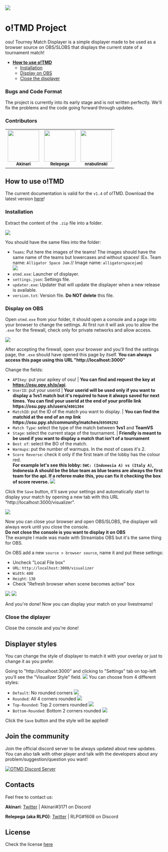 <img src="https://akinariosu.s-ul.eu/2zvhZbVV">

# o!TMD Project

osu! Tourney Match Displayer is a simple displayer made to be used as a browser source on OBS/SLOBS that displays the current state of a tournament match!

-   <b>[How to use o!TMD](https://github.com/AkinariHex/oTMD#how-to-use-otmd)</b>
    -   [Installation](https://github.com/AkinariHex/oTMD#installation)
    -   [Display on OBS](https://github.com/AkinariHex/oTMD#display-on-obs)
    -   [Close the displayer](https://github.com/AkinariHex/oTMD#close-the-displayer)

### Bugs and Code Format

The project is currently into its early stage and is not written perfectly. We'll fix the problems and the code going forward through updates.

### Contributors

<table>
  <tr>
    <td align="center"><a href="https://github.com/AkinariHex"><img src="https://avatars.githubusercontent.com/u/28952344?v=3" width="100px;" alt=""/><br /><sub><b>Akinari</b>         </sub></a></td>
    <td align="center"><a href="https://github.com/Relepega"><img src="https://avatars.githubusercontent.com/u/33182302?v=3" width="100px;" alt=""/><br /><sub><b>Relepega</b>         </sub></a></td>
      <td align="center"><a href="https://github.com/nrabulinski"><img src="https://avatars.githubusercontent.com/u/24574288?v=3" width="100px;" alt=""/><br /><sub><b>nrabulinski</b></sub></a></td>
 </tr>
</table>

## How to use o!TMD

The current documentation is valid for the `v1.4` of o!TMD. Download the latest version [here](https://github.com/AkinariHex/oTMD/releases/latest)!<br>

### Installation

Extract the content of the `.zip` file into a folder.
 
 <img src="https://akinariosu.s-ul.eu/OjSZT1a0">
 
You should have the same files into the folder:
-   `Teams`: Put here the images of the teams! The images should have the same name of the teams but lowercases and without spaces! (Ex. Team name: `Alligator Space Jam` // Image name: `alligatorspacejam`)<br /><img src="https://akinariosu.s-ul.eu/lYl1RZLQ">
-   `otmd.exe`: Launcher of displayer.
-   `settings.json`: Settings file.
-   `updater.exe`: Updater that will update the displayer when a new release is available.
-   `version.txt`: Version file. **Do NOT delete** this file.
 
 ### Display on OBS
 
 Open ``otmd.exe`` from your folder, it should open a console and a page into your browser to change the settings.
 At first run it will ask you to allow the ``.exe`` for the firewall, check only for private networks and allow access.
 
 <img src="https://drive.google.com/uc?export=view&id=1npQ2EXYADfIzxlzXMnVn03ZiY8px17U1">
 
 After accepting the firewall, open your browser and you'll find the settings page, the ``.exe`` should have opened this page by itself. **You can always access this page using this URL "http://localhost:3000"**

Change the fields:<br>

-   `APIkey`: put your apikey of osu! | **You can find and request the key at https://osu.ppy.sh/p/api**.
-   `UserID`: put your userid | **Your userid will be used only if you want to display a 1vs1 match but it's required to have it always saved for next times. You can find your userid at the end of your profile link https&#58;//osu.ppy.sh/users/`4001304`**
-   `MatchID`: put the ID of the match you want to display. | **You can find the matchid at the end of an mp link https&#58;//osu.ppy.sh/community/matches/`69509292`**
-   `Match Type`: select the type of the match between **1vs1** and **TeamVS**
-   `Stage`: select the current stage of the tournament. | **Friendly is meant to be used if you want to display a match that isn't of a tournament**
-   `Best of`: select the BO of the match.
-   `Warmups`: put the number of warmups. In the most of cases it's 2.
-   `Score Reverse`: check it only if the first team of the lobby has the colour red.<br>**For example let's see this lobby: `5WC: (Indonesia A) vs (Italy A)`, Indonesia A should be the blue team as blue teams are always the first team for the api. If a referee make this, you can fix it checking the box of score reverse.**
    <img src="https://akinariosu.s-ul.eu/LU90Cq05">

Click the `Save` button, it'll save your settings and automatically start to display your match by opening a new tab with this URL "http://localhost:3000/visualizer".

 <img src="https://akinariosu.s-ul.eu/qxS7WTfd">
 
 Now you can close your browser and open OBS/SLOBS, the displayer will always work until you close the console.<br>**Do not close the console is you want to display it on OBS**<br>
 The example I made was made with Streamlabs OBS but it's the same thing for OBS.
 
 On OBS add a new ``source > browser source``, name it and put these settings:
 * Uncheck "Local File box"
 * ``URL``: ``http://localhost:3000/visualizer`` 
 * ``Width``: ``400`` 
 * ``Height``: ``130``
 * Check "Refresh browser when scene becomes active" box
 
 <img src="https://drive.google.com/uc?export=view&id=1BTEAz996uFtjzTXmIORPMMHJX6pOXOsV">
 <img src="https://drive.google.com/uc?export=view&id=1OQ4QJDhjjK7it-xvrUOFPnrxgbDVffa5">
 
 And you're done! Now you can display your match on your livestreams!
 
 ### Close the diplayer
 
 Close the console and you're done!
 
## Displayer styles

You can change the style of displayer to match it with your overlay or just to change it as you prefer.

Going to "http://localhost:3000" and clicking to "Settings" tab on top-left you'll see the "Visualizer Style" field.
<img src="https://akinariosu.s-ul.eu/NhGDMx2w">
You can choose from 4 different styles:
* `Default`: No rounded corners <img src="https://akinariosu.s-ul.eu/PMSB7638">
* `Rounded`: All 4 corners rounded  <img src="https://akinariosu.s-ul.eu/7j4nClSu">
* `Top-Rounded`: Top 2 corners rounded  <img src="https://akinariosu.s-ul.eu/6GWWbzZ4">
* `Bottom-Rounded`: Bottom 2 corners rounded    <img src="https://akinariosu.s-ul.eu/gU7hWChk">

Click the `Save` button and the style will be applied!

## Join the community

Join the official discord server to be always updated about new updates. You can also talk with other player and talk with the developers about any problem/suggestion/question you want!

[![OTMD Discord Server](https://discord.com/api/guilds/775868748158337064/widget.png?style=banner3)](https://discord.gg/gf7rWj942q)

## Contacts

Feel free to contact us:

**Akinari**: [Twitter](https://twitter.com/Akinari_osu) | Akinari#3171 on Discord

**Relepega (aka RLPG)**: [Twitter](https://twitter.com/xRLPG) | RLPG#1608 on Discord

## License

Check the license [here](https://github.com/AkinariHex/oTMD/blob/main/LICENSE)
